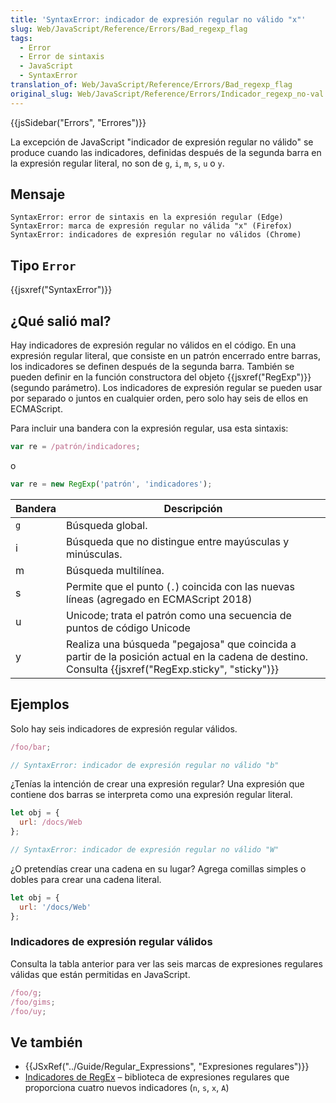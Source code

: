```yaml
---
title: 'SyntaxError: indicador de expresión regular no válido "x"'
slug: Web/JavaScript/Reference/Errors/Bad_regexp_flag
tags:
  - Error
  - Error de sintaxis
  - JavaScript
  - SyntaxError
translation_of: Web/JavaScript/Reference/Errors/Bad_regexp_flag
original_slug: Web/JavaScript/Reference/Errors/Indicador_regexp_no-val
---
```


{{jsSidebar("Errors", "Errores")}}

La excepción de JavaScript "indicador de expresión regular no válido" se produce cuando las indicadores, definidas después de la segunda barra en la expresión regular literal, no son de `g`, `i`, `m`, `s`, `u` o `y`.

## Mensaje

```
SyntaxError: error de sintaxis en la expresión regular (Edge)
SyntaxError: marca de expresión regular no válida "x" (Firefox)
SyntaxError: indicadores de expresión regular no válidos (Chrome)
```

## Tipo `Error`

{{jsxref("SyntaxError")}}

## ¿Qué salió mal?

Hay indicadores de expresión regular no válidos en el código. En una expresión regular literal, que consiste en un patrón encerrado entre barras, los indicadores se definen después de la segunda barra. También se pueden definir en la función constructora del objeto {{jsxref("RegExp")}} (segundo parámetro). Los indicadores de expresión regular se pueden usar por separado o juntos en cualquier orden, pero solo hay seis de ellos en ECMAScript.

Para incluir una bandera con la expresión regular, usa esta sintaxis:

```js
var re = /patrón/indicadores;
```

o

```js
var re = new RegExp('patrón', 'indicadores');
```

| Bandera | Descripción                                                                                                                                                    |
| ------- | -------------------------------------------------------------------------------------------------------------------------------------------------------------- |
| `g`     | Búsqueda global.                                                                                                                                               |
| i       | Búsqueda que no distingue entre mayúsculas y minúsculas.                                                                                                       |
| m       | Búsqueda multilínea.                                                                                                                                           |
| s       | Permite que el punto (`.`) coincida con las nuevas líneas (agregado en ECMAScript 2018)                                                                        |
| u       | Unicode; trata el patrón como una secuencia de puntos de código Unicode                                                                                        |
| y       | Realiza una búsqueda "pegajosa" que coincida a partir de la posición actual en la cadena de destino. Consulta {{jsxref("RegExp.sticky", "sticky")}} |

## Ejemplos

Solo hay seis indicadores de expresión regular válidos.

```js example-bad
/foo/bar;

// SyntaxError: indicador de expresión regular no válido "b"
```

¿Tenías la intención de crear una expresión regular? Una expresión que contiene dos barras se interpreta como una expresión regular literal.

```js example-bad
let obj = {
  url: /docs/Web
};

// SyntaxError: indicador de expresión regular no válido "W"
```

¿O pretendías crear una cadena en su lugar? Agrega comillas simples o dobles para crear una cadena literal.

```js example-good
let obj = {
  url: '/docs/Web'
};
```

### Indicadores de expresión regular válidos

Consulta la tabla anterior para ver las seis marcas de expresiones regulares válidas que están permitidas en JavaScript.

```js example-good
/foo/g;
/foo/gims;
/foo/uy;
```

## Ve también

- {{JSxRef("../Guide/Regular_Expressions", "Expresiones regulares")}}
- [Indicadores de RegEx](http://xregexp.com/flags/) – biblioteca de expresiones regulares que proporciona cuatro nuevos indicadores (`n`, `s`, `x`, `A`)
